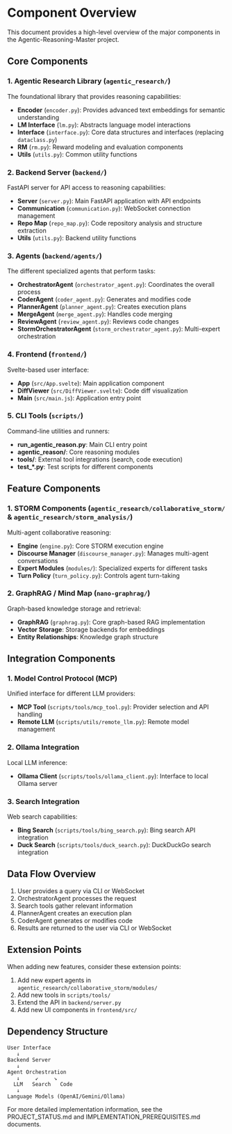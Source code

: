 # Component Overview

This document provides a high-level overview of the major components in the Agentic-Reasoning-Master project.

## Core Components

### 1. Agentic Research Library (`agentic_research/`)

The foundational library that provides reasoning capabilities:

- **Encoder** (`encoder.py`): Provides advanced text embeddings for semantic understanding
- **LM Interface** (`lm.py`): Abstracts language model interactions
- **Interface** (`interface.py`): Core data structures and interfaces (replacing `dataclass.py`)
- **RM** (`rm.py`): Reward modeling and evaluation components
- **Utils** (`utils.py`): Common utility functions

### 2. Backend Server (`backend/`)

FastAPI server for API access to reasoning capabilities:

- **Server** (`server.py`): Main FastAPI application with API endpoints
- **Communication** (`communication.py`): WebSocket connection management
- **Repo Map** (`repo_map.py`): Code repository analysis and structure extraction
- **Utils** (`utils.py`): Backend utility functions

### 3. Agents (`backend/agents/`)

The different specialized agents that perform tasks:

- **OrchestratorAgent** (`orchestrator_agent.py`): Coordinates the overall process
- **CoderAgent** (`coder_agent.py`): Generates and modifies code
- **PlannerAgent** (`planner_agent.py`): Creates execution plans
- **MergeAgent** (`merge_agent.py`): Handles code merging
- **ReviewAgent** (`review_agent.py`): Reviews code changes
- **StormOrchestratorAgent** (`storm_orchestrator_agent.py`): Multi-expert orchestration

### 4. Frontend (`frontend/`)

Svelte-based user interface:

- **App** (`src/App.svelte`): Main application component
- **DiffViewer** (`src/DiffViewer.svelte`): Code diff visualization
- **Main** (`src/main.js`): Application entry point

### 5. CLI Tools (`scripts/`)

Command-line utilities and runners:

- **run_agentic_reason.py**: Main CLI entry point
- **agentic_reason/**: Core reasoning modules
- **tools/**: External tool integrations (search, code execution)
- **test_*.py**: Test scripts for different components

## Feature Components

### 1. STORM Components (`agentic_research/collaborative_storm/` & `agentic_research/storm_analysis/`)

Multi-agent collaborative reasoning:

- **Engine** (`engine.py`): Core STORM execution engine
- **Discourse Manager** (`discourse_manager.py`): Manages multi-agent conversations
- **Expert Modules** (`modules/`): Specialized experts for different tasks
- **Turn Policy** (`turn_policy.py`): Controls agent turn-taking

### 2. GraphRAG / Mind Map (`nano-graphrag/`)

Graph-based knowledge storage and retrieval:

- **GraphRAG** (`graphrag.py`): Core graph-based RAG implementation
- **Vector Storage**: Storage backends for embeddings
- **Entity Relationships**: Knowledge graph structure

## Integration Components

### 1. Model Control Protocol (MCP)

Unified interface for different LLM providers:

- **MCP Tool** (`scripts/tools/mcp_tool.py`): Provider selection and API handling
- **Remote LLM** (`scripts/utils/remote_llm.py`): Remote model management

### 2. Ollama Integration

Local LLM inference:

- **Ollama Client** (`scripts/tools/ollama_client.py`): Interface to local Ollama server

### 3. Search Integration

Web search capabilities:

- **Bing Search** (`scripts/tools/bing_search.py`): Bing search API integration
- **Duck Search** (`scripts/tools/duck_search.py`): DuckDuckGo search integration

## Data Flow Overview

1. User provides a query via CLI or WebSocket
2. OrchestratorAgent processes the request
3. Search tools gather relevant information
4. PlannerAgent creates an execution plan
5. CoderAgent generates or modifies code
6. Results are returned to the user via CLI or WebSocket

## Extension Points

When adding new features, consider these extension points:

1. Add new expert agents in `agentic_research/collaborative_storm/modules/`
2. Add new tools in `scripts/tools/`
3. Extend the API in `backend/server.py`
4. Add new UI components in `frontend/src/`

## Dependency Structure

```
User Interface
   ↓
Backend Server
   ↓
Agent Orchestration
   ↓     ↙     ↘
  LLM   Search   Code
   ↓
Language Models (OpenAI/Gemini/Ollama)
```

For more detailed implementation information, see the PROJECT_STATUS.md and IMPLEMENTATION_PREREQUISITES.md documents.